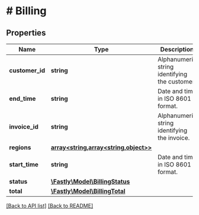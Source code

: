 # # Billing

## Properties

Name | Type | Description | Notes
------------ | ------------- | ------------- | -------------
**customer_id** | **string** | Alphanumeric string identifying the customer. | [optional] [readonly]
**end_time** | **string** | Date and time in ISO 8601 format. | [optional] [readonly]
**invoice_id** | **string** | Alphanumeric string identifying the invoice. | [optional] [readonly]
**regions** | [**array<string,array<string,object>>**](array.md) |  | [optional]
**start_time** | **string** | Date and time in ISO 8601 format. | [optional] [readonly]
**status** | [**\Fastly\Model\BillingStatus**](BillingStatus.md) |  | [optional]
**total** | [**\Fastly\Model\BillingTotal**](BillingTotal.md) |  | [optional]

[[Back to API list]](../../README.md#endpoints) [[Back to README]](../../README.md)
